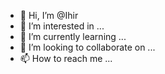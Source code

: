 - 👋 Hi, I’m @Ihir
- 👀 I’m interested in ...
- 🌱 I’m currently learning ...
- 💞️ I’m looking to collaborate on ...
- 📫 How to reach me ...

<!---
Ihir/Ihir is a ✨ special ✨ repository because its `README.md` (this file) appears on your GitHub profile.
You can click the Preview link to take a look at your changes.
--->
